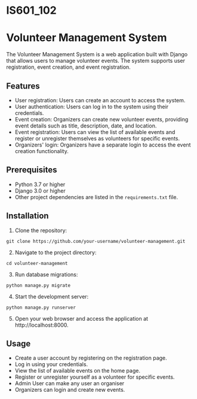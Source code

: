 # IS601_102

# Volunteer Management System

The Volunteer Management System is a web application built with Django that allows users to manage volunteer events. The system supports user registration, event creation, and event registration.

## Features

- User registration: Users can create an account to access the system.
- User authentication: Users can log in to the system using their credentials.
- Event creation: Organizers can create new volunteer events, providing event details such as title, description, date, and location.
- Event registration: Users can view the list of available events and register or unregister themselves as volunteers for specific events.
- Organizers' login: Organizers have a separate login to access the event creation functionality.

## Prerequisites

- Python 3.7 or higher
- Django 3.0 or higher
- Other project dependencies are listed in the `requirements.txt` file.

## Installation

1. Clone the repository:

```
git clone https://github.com/your-username/volunteer-management.git
```

2. Navigate to the project directory:

```
cd volunteer-management

```
3. Run database migrations:
```
python manage.py migrate
```
4. Start the development server:
```
python manage.py runserver
```

5. Open your web browser and access the application at http://localhost:8000.

## Usage

- Create a user account by registering on the registration page.
- Log in using your credentials.
- View the list of available events on the home page.
- Register or unregister yourself as a volunteer for specific events.
- Admin User can make any user an organiser
- Organizers can login and create new events.
